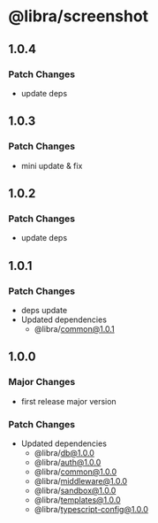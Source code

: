# @libra/screenshot

## 1.0.4

### Patch Changes

- update deps

## 1.0.3

### Patch Changes

- mini update & fix

## 1.0.2

### Patch Changes

- update deps

## 1.0.1

### Patch Changes

- deps update
- Updated dependencies
  - @libra/common@1.0.1

## 1.0.0

### Major Changes

- first release major version

### Patch Changes

- Updated dependencies
  - @libra/db@1.0.0
  - @libra/auth@1.0.0
  - @libra/common@1.0.0
  - @libra/middleware@1.0.0
  - @libra/sandbox@1.0.0
  - @libra/templates@1.0.0
  - @libra/typescript-config@1.0.0
